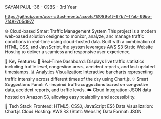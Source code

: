 SAYAN PAUL -36 - CSBS - 3rd Year

https://github.com/user-attachments/assets/13089e19-97b7-47eb-99be-7f489705d977

🌐 Cloud-based Smart Traffic Management System
This project is a modern web-based solution designed to monitor, analyze, and manage traffic conditions in real-time using cloud-hosted data. Built with a combination of HTML, CSS, and JavaScript, the system leverages AWS S3 Static Website Hosting to deliver a seamless and responsive user experience.

🔧 Key Features:
📡 Real-Time Dashboard: Displays live traffic statistics including traffic level, congestion areas, accident reports, and last updated timestamps.
📊 Analytics Visualization: Interactive bar charts representing traffic intensity across different times of the day using Chart.js.
💡 Smart Suggestions Panel: AI-inspired traffic suggestions based on congestion data, accident reports, and traffic levels.
☁️ Cloud Integration: JSON data hosted on Amazon S3, allowing easy scalability and accessibility.

📁 Tech Stack:
Frontend: HTML5, CSS3, JavaScript ES6
Data Visualization: Chart.js
Cloud Hosting: AWS S3 (Static Website)
Data Format: JSON



